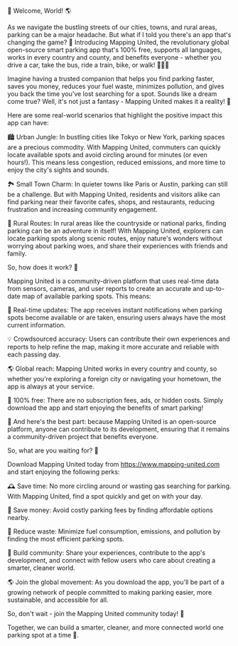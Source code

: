 🚀 Welcome, World! 🌎

As we navigate the bustling streets of our cities, towns, and rural areas, parking can be a major headache. But what if I told you there's an app that's changing the game? 🤯 Introducing Mapping United, the revolutionary global open-source smart parking app that's 100% free, supports all languages, works in every country and county, and benefits everyone - whether you drive a car, take the bus, ride a train, bike, or walk! 🚶‍♀️🚌

Imagine having a trusted companion that helps you find parking faster, saves you money, reduces your fuel waste, minimizes pollution, and gives you back the time you've lost searching for a spot. Sounds like a dream come true? Well, it's not just a fantasy - Mapping United makes it a reality! 🌟

Here are some real-world scenarios that highlight the positive impact this app can have:

🏙️ Urban Jungle: In bustling cities like Tokyo or New York, parking spaces are a precious commodity. With Mapping United, commuters can quickly locate available spots and avoid circling around for minutes (or even hours!). This means less congestion, reduced emissions, and more time to enjoy the city's sights and sounds.

🏞️ Small Town Charm: In quieter towns like Paris or Austin, parking can still be a challenge. But with Mapping United, residents and visitors alike can find parking near their favorite cafes, shops, and restaurants, reducing frustration and increasing community engagement.

🚂 Rural Routes: In rural areas like the countryside or national parks, finding parking can be an adventure in itself! With Mapping United, explorers can locate parking spots along scenic routes, enjoy nature's wonders without worrying about parking woes, and share their experiences with friends and family.

So, how does it work? 🤔

Mapping United is a community-driven platform that uses real-time data from sensors, cameras, and user reports to create an accurate and up-to-date map of available parking spots. This means:

🔄 Real-time updates: The app receives instant notifications when parking spots become available or are taken, ensuring users always have the most current information.

💡 Crowdsourced accuracy: Users can contribute their own experiences and reports to help refine the map, making it more accurate and reliable with each passing day.

🌎 Global reach: Mapping United works in every country and county, so whether you're exploring a foreign city or navigating your hometown, the app is always at your service.

💸 100% free: There are no subscription fees, ads, or hidden costs. Simply download the app and start enjoying the benefits of smart parking!

🌟 And here's the best part: because Mapping United is an open-source platform, anyone can contribute to its development, ensuring that it remains a community-driven project that benefits everyone.

So, what are you waiting for? 🎉

Download Mapping United today from https://www.mapping-united.com and start enjoying the following perks:

🕰️ Save time: No more circling around or wasting gas searching for parking. With Mapping United, find a spot quickly and get on with your day.

💸 Save money: Avoid costly parking fees by finding affordable options nearby.

🌟 Reduce waste: Minimize fuel consumption, emissions, and pollution by finding the most efficient parking spots.

👥 Build community: Share your experiences, contribute to the app's development, and connect with fellow users who care about creating a smarter, cleaner world.

🌎 Join the global movement: As you download the app, you'll be part of a growing network of people committed to making parking easier, more sustainable, and accessible for all.

So, don't wait - join the Mapping United community today! 🎉

Together, we can build a smarter, cleaner, and more connected world one parking spot at a time 💪.